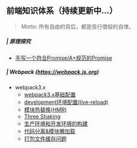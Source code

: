 ## 前端知识体系（持续更新中...）
> Motto: 所有自由的背后，都是苦行僧般的自律。

##### | 原理探究
  - [手写一个符合Promise/A+规范的Promise](./Notes/1.编程基础/3.JS/8.ES6+语法/1.手写Promise.md)

##### | Webpack (https://webpack.js.org)
- webpack3.x
  - [webpack3.x基础配置](./Notes/5.工程开发/5.构建工具/1.Webpack/1.%20%203.x基本配置.md)
  - [development环境配置(live-reload)](./Notes/5.工程开发/5.构建工具/1.Webpack/2.%20development环境配置(live-reload).md)
  - [模块热替换(HMR)](./Notes/5.工程开发/5.构建工具/1.Webpack/3.模块热替换(HMR).md)
  - [Three Shaking](./note/../Notes/5.工程开发/5.构建工具/1.Webpack/4.Tree%20Shaking.md)
  - [生产环境和开发环境的构建](./Notes/5.工程开发/5.构建工具/1.Webpack/5.生产环境和开发环境的构建.md)
  - [代码分离&模块懒加载](./note/../Notes/5.工程开发/5.构建工具/1.Webpack/6.代码分离_懒加载_打包文件分析.md)
  - [打包文件缓存问题](./Notes/5.工程开发/5.构建工具/1.Webpack/7.打包文件缓存问题.md)